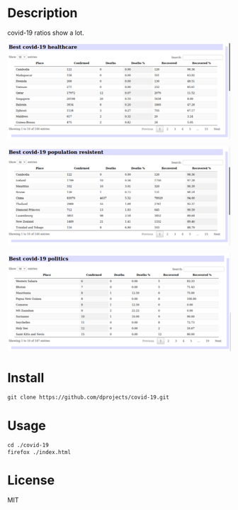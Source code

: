 # Description

covid-19 ratios show a lot.

![screen1](https://github.com/dprojects/covid-19/blob/master/screen1.png)

![screen2](https://github.com/dprojects/covid-19/blob/master/screen2.png)

![screen3](https://github.com/dprojects/covid-19/blob/master/screen3.png)

# Install

    git clone https://github.com/dprojects/covid-19.git

# Usage

    cd ./covid-19
    firefox ./index.html

# License

MIT
